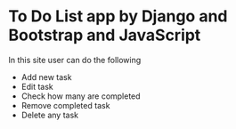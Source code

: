 # To Do List app by Django and Bootstrap and JavaScript

In this site user can do the following 

* Add new task 
* Edit task
* Check how many are completed
* Remove completed task
* Delete any task


